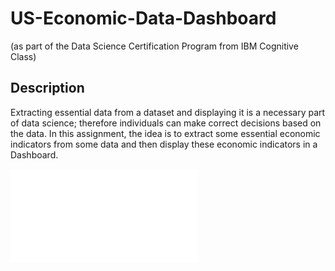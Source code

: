 # US-Economic-Data-Dashboard
(as part of the Data Science Certification Program from IBM Cognitive Class)

<h2>Description</h2>
Extracting essential data from a dataset and displaying it is a necessary part of data science; therefore individuals can make correct decisions based on the data. In this assignment, the idea is to extract some essential economic indicators from some data and then display these economic indicators in a Dashboard. 

![Picture of the DashBoard](index.html)
